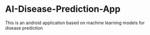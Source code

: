 # AI-Disease-Prediction-App
This is an android application based on machine learning models for disease prediction
